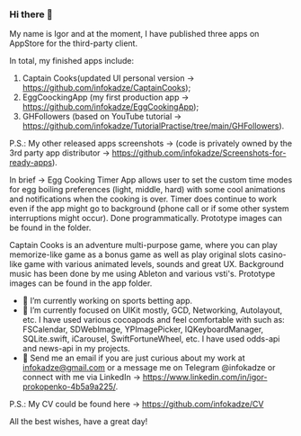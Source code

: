 ### Hi there 👋

My name is Igor and at the moment, I have published three apps on AppStore for the third-party client.

In total, my finished apps include:

  1) Captain Cooks(updated UI personal version -> https://github.com/infokadze/CaptainCooks);
  2) EggCoockingApp (my first production app -> https://github.com/infokadze/EggCookingApp);
  3) GHFollowers (based on YouTube tutorial -> https://github.com/infokadze/TutorialPractise/tree/main/GHFollowers).

P.S.: My other released apps screenshots -> (code is privately owned by the 3rd party app distributor -> https://github.com/infokadze/Screenshots-for-ready-apps).
  
In brief ->
Egg Cooking Timer App allows user to set the custom time modes for egg boiling preferences (light, middle, hard) with some cool animations and notifications  when the cooking is over. Timer does continue to work even if the app might go to background (phone call or if some other system interruptions might occur). Done programmatically.
Prototype images can be found in the folder.

Captain Cooks is an adventure multi-purpose game, where you can play memorize-like game as a bonus game as well as play original slots casino-like game with various animated levels, sounds and great UX. Background music has been done by me using Ableton and various vsti's.
Prototype images can be found in the app folder.

- 🔭 I’m currently working on sports betting app.
- 🌱 I’m currently focused on UIKit mostly, GCD, Networking, Autolayout, etc. I have used various cocoapods and feel comfortable with such as: FSCalendar, SDWebImage, YPImagePicker, IQKeyboardManager, SQLite.swift, iCarousel, SwiftFortuneWheel, etc. I have used odds-api and news-api in my projects.
- 💬 Send me an email if you are just curious about my work at infokadze@gmail.com or a message me on Telegram @infokadze or connect with me via LinkedIn -> https://www.linkedin.com/in/igor-prokopenko-4b5a9a225/.

P.S.: My CV could be found here -> https://github.com/infokadze/CV

All the best wishes, have a great day!
